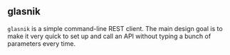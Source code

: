 ## glasnik

`glasnik` is a simple command-line REST client. The main design goal is to make it very quick to set up and call an API without typing a bunch of parameters every time.
